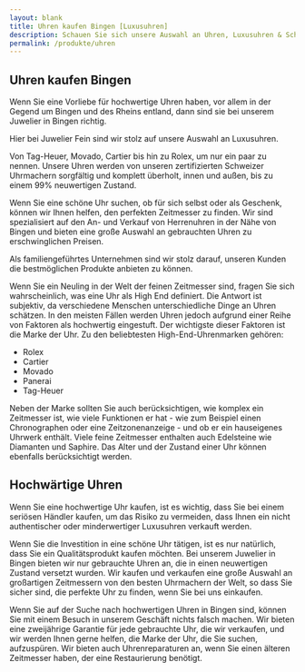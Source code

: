 ```yaml
---
layout: blank
title: Uhren kaufen Bingen [Luxusuhren]
description: Schauen Sie sich unsere Auswahl an Uhren, Luxusuhren & Schmuck an.
permalink: /produkte/uhren
---
```


## Uhren kaufen Bingen

Wenn Sie eine Vorliebe für hochwertige Uhren haben, vor allem in der Gegend um Bingen und des Rheins entland, dann sind sie bei unserem Juwelier in Bingen richtig.

Hier bei Juwelier Fein sind wir stolz auf unsere Auswahl an Luxusuhren. 

Von Tag-Heuer, Movado, Cartier bis hin zu Rolex, um nur ein paar zu nennen. Unsere Uhren werden von unseren zertifizierten Schweizer Uhrmachern sorgfältig und komplett überholt, innen und außen, bis zu einem 99% neuwertigen Zustand.

Wenn Sie eine schöne Uhr suchen, ob für sich selbst oder als Geschenk, können wir Ihnen helfen, den perfekten Zeitmesser zu finden. Wir sind spezialisiert auf den An- und Verkauf von Herrenuhren in der Nähe von Bingen und bieten eine große Auswahl an gebrauchten Uhren zu erschwinglichen Preisen. 

Als familiengeführtes Unternehmen sind wir stolz darauf, unseren Kunden die bestmöglichen Produkte anbieten zu können.

Wenn Sie ein Neuling in der Welt der feinen Zeitmesser sind, fragen Sie sich wahrscheinlich, was eine Uhr als High End definiert. Die Antwort ist subjektiv, da verschiedene Menschen unterschiedliche Dinge an Uhren schätzen. In den meisten Fällen werden Uhren jedoch aufgrund einer Reihe von Faktoren als hochwertig eingestuft. Der wichtigste dieser Faktoren ist die Marke der Uhr. Zu den beliebtesten High-End-Uhrenmarken gehören:

 * Rolex
 * Cartier
 * Movado
 * Panerai
 * Tag-Heuer

Neben der Marke sollten Sie auch berücksichtigen, wie komplex ein Zeitmesser ist, wie viele Funktionen er hat - wie zum Beispiel einen Chronographen oder eine Zeitzonenanzeige - und ob er ein hauseigenes Uhrwerk enthält. Viele feine Zeitmesser enthalten auch Edelsteine wie Diamanten und Saphire. Das Alter und der Zustand einer Uhr können ebenfalls berücksichtigt werden.

## Hochwärtige Uhren

Wenn Sie eine hochwertige Uhr kaufen, ist es wichtig, dass Sie bei einem seriösen Händler kaufen, um das Risiko zu vermeiden, dass Ihnen ein nicht authentischer oder minderwertiger Luxusuhren verkauft werden. 

Wenn Sie die Investition in eine schöne Uhr tätigen, ist es nur natürlich, dass Sie ein Qualitätsprodukt kaufen möchten. Bei unserem Juwelier in Bingen bieten wir nur gebrauchte Uhren an, die in einen neuwertigen Zustand versetzt wurden. Wir kaufen und verkaufen eine große Auswahl an großartigen Zeitmessern von den besten Uhrmachern der Welt, so dass Sie sicher sind, die perfekte Uhr zu finden, wenn Sie bei uns einkaufen.

Wenn Sie auf der Suche nach hochwertigen Uhren in Bingen sind, können Sie mit einem Besuch in unserem Geschäft nichts falsch machen. Wir bieten eine zweijährige Garantie für jede gebrauchte Uhr, die wir verkaufen, und wir werden Ihnen gerne helfen, die Marke der Uhr, die Sie suchen, aufzuspüren. Wir bieten auch Uhrenreparaturen an, wenn Sie einen älteren Zeitmesser haben, der eine Restaurierung benötigt.
